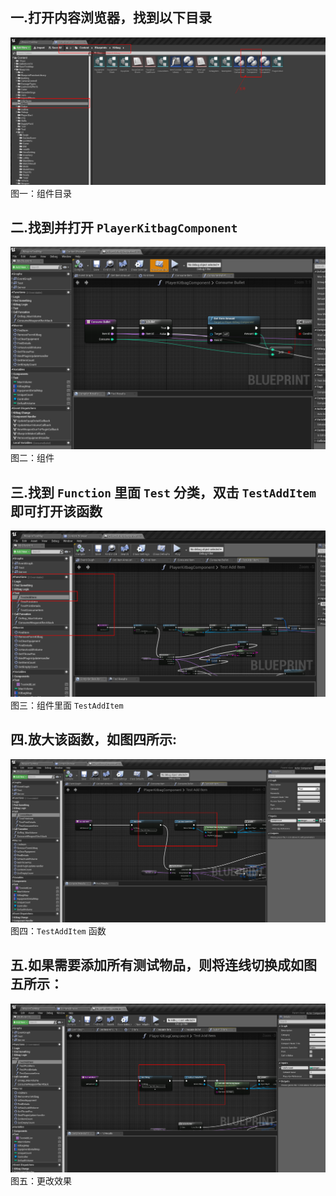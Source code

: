 ## 一.打开内容浏览器，找到以下目录
![](https://raw.githubusercontent.com/BasicCoder/Intership_UE4/master/ModifyTestData1.png)
图一：组件目录
## 二.找到并打开 `PlayerKitbagComponent`   
![](https://raw.githubusercontent.com/BasicCoder/Intership_UE4/master/ModifyTestData2.png)
图二：组件
## 三.找到 `Function` 里面 `Test` 分类，双击 `TestAddItem` 即可打开该函数   
![](https://raw.githubusercontent.com/BasicCoder/Intership_UE4/master/ModifyTestData3.png)
图三：组件里面 `TestAddItem`
## 四.放大该函数，如图四所示:
![](https://raw.githubusercontent.com/BasicCoder/Intership_UE4/master/ModifyTestData4.png)
图四：`TestAddItem` 函数
## 五.如果需要添加所有测试物品，则将连线切换成如图五所示：
![](https://raw.githubusercontent.com/BasicCoder/Intership_UE4/master/ModifyTestData5.png)
图五：更改效果